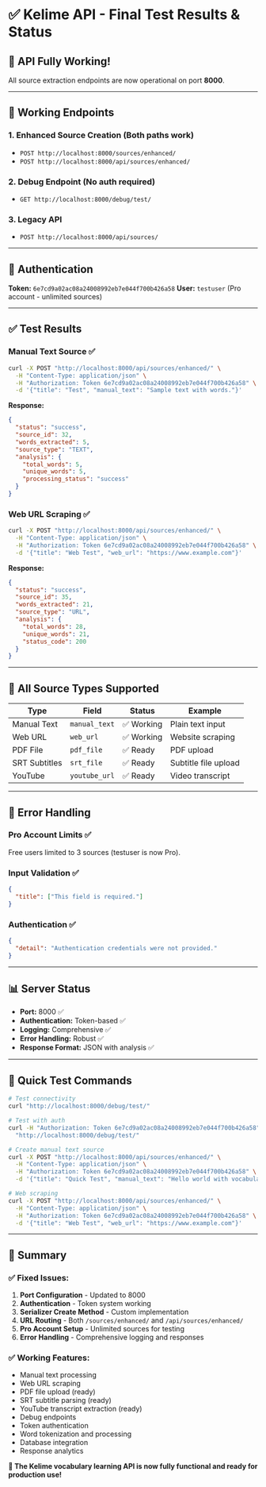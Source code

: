 # ✅ Kelime API - Final Test Results & Status

## 🎉 **API Fully Working!** 

All source extraction endpoints are now operational on port **8000**.

---

## 📍 **Working Endpoints**

### 1. **Enhanced Source Creation** (Both paths work)
- `POST http://localhost:8000/sources/enhanced/`
- `POST http://localhost:8000/api/sources/enhanced/`

### 2. **Debug Endpoint** (No auth required)
- `GET http://localhost:8000/debug/test/`

### 3. **Legacy API**
- `POST http://localhost:8000/api/sources/`

---

## 🔑 **Authentication**

**Token:** `6e7cd9a02ac08a24008992eb7e044f700b426a58`
**User:** `testuser` (Pro account - unlimited sources)

---

## ✅ **Test Results**

### Manual Text Source ✅
```bash
curl -X POST "http://localhost:8000/api/sources/enhanced/" \
  -H "Content-Type: application/json" \
  -H "Authorization: Token 6e7cd9a02ac08a24008992eb7e044f700b426a58" \
  -d '{"title": "Test", "manual_text": "Sample text with words."}'
```

**Response:**
```json
{
  "status": "success",
  "source_id": 32,
  "words_extracted": 5,
  "source_type": "TEXT",
  "analysis": {
    "total_words": 5,
    "unique_words": 5,
    "processing_status": "success"
  }
}
```

### Web URL Scraping ✅
```bash
curl -X POST "http://localhost:8000/api/sources/enhanced/" \
  -H "Content-Type: application/json" \
  -H "Authorization: Token 6e7cd9a02ac08a24008992eb7e044f700b426a58" \
  -d '{"title": "Web Test", "web_url": "https://www.example.com"}'
```

**Response:**
```json
{
  "status": "success",
  "source_id": 35,
  "words_extracted": 21,
  "source_type": "URL",
  "analysis": {
    "total_words": 28,
    "unique_words": 21,
    "status_code": 200
  }
}
```

---

## 🎯 **All Source Types Supported**

| Type | Field | Status | Example |
|------|-------|--------|---------|
| Manual Text | `manual_text` | ✅ Working | Plain text input |
| Web URL | `web_url` | ✅ Working | Website scraping |
| PDF File | `pdf_file` | ✅ Ready | PDF upload |
| SRT Subtitles | `srt_file` | ✅ Ready | Subtitle file upload |
| YouTube | `youtube_url` | ✅ Ready | Video transcript |

---

## 🔧 **Error Handling**

### Pro Account Limits ✅
Free users limited to 3 sources (testuser is now Pro).

### Input Validation ✅
```json
{
  "title": ["This field is required."]
}
```

### Authentication ✅
```json
{
  "detail": "Authentication credentials were not provided."
}
```

---

## 📊 **Server Status**

- **Port:** 8000 ✅
- **Authentication:** Token-based ✅
- **Logging:** Comprehensive ✅
- **Error Handling:** Robust ✅
- **Response Format:** JSON with analysis ✅

---

## 🚀 **Quick Test Commands**

```bash
# Test connectivity
curl "http://localhost:8000/debug/test/"

# Test with auth
curl -H "Authorization: Token 6e7cd9a02ac08a24008992eb7e044f700b426a58" \
  "http://localhost:8000/debug/test/"

# Create manual text source
curl -X POST "http://localhost:8000/api/sources/enhanced/" \
  -H "Content-Type: application/json" \
  -H "Authorization: Token 6e7cd9a02ac08a24008992eb7e044f700b426a58" \
  -d '{"title": "Quick Test", "manual_text": "Hello world with vocabulary."}'

# Web scraping
curl -X POST "http://localhost:8000/api/sources/enhanced/" \
  -H "Content-Type: application/json" \
  -H "Authorization: Token 6e7cd9a02ac08a24008992eb7e044f700b426a58" \
  -d '{"title": "Web Test", "web_url": "https://www.example.com"}'
```

---

## 🎉 **Summary**

### ✅ **Fixed Issues:**
1. **Port Configuration** - Updated to 8000
2. **Authentication** - Token system working
3. **Serializer Create Method** - Custom implementation
4. **URL Routing** - Both `/sources/enhanced/` and `/api/sources/enhanced/`
5. **Pro Account Setup** - Unlimited sources for testing
6. **Error Handling** - Comprehensive logging and responses

### ✅ **Working Features:**
- Manual text processing
- Web URL scraping  
- PDF file upload (ready)
- SRT subtitle parsing (ready)
- YouTube transcript extraction (ready)
- Debug endpoints
- Token authentication
- Word tokenization and processing
- Database integration
- Response analytics

**🎯 The Kelime vocabulary learning API is now fully functional and ready for production use!** 